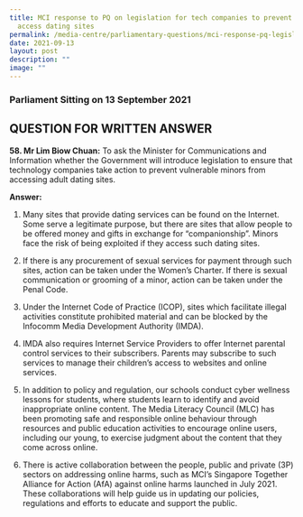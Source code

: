 ```yaml
---
title: MCI response to PQ on legislation for tech companies to prevent minors
  access dating sites
permalink: /media-centre/parliamentary-questions/mci-response-pq-legislation-techcoys-minors-access-datingsites/
date: 2021-09-13
layout: post
description: ""
image: ""
---
```

### Parliament Sitting on 13 September 2021

QUESTION FOR WRITTEN ANSWER
---------------------------

  
**58\. Mr Lim Biow Chuan:** To ask the Minister for Communications and Information whether the Government will introduce legislation to ensure that technology companies take action to prevent vulnerable minors from accessing adult dating sites.  
  
**Answer:**

1. Many sites that provide dating services can be found on the Internet. Some serve a legitimate purpose, but there are sites that allow people to be offered money and gifts in exchange for “companionship”. Minors face the risk of being exploited if they access such dating sites.

  
2. If there is any procurement of sexual services for payment through such sites, action can be taken under the Women’s Charter. If there is sexual communication or grooming of a minor, action can be taken under the Penal Code.  
  
3. Under the Internet Code of Practice (ICOP), sites which facilitate illegal activities constitute prohibited material and can be blocked by the Infocomm Media Development Authority (IMDA).  
  
4. IMDA also requires Internet Service Providers to offer Internet parental control services to their subscribers. Parents may subscribe to such services to manage their children’s access to websites and online services.  
  
5. In addition to policy and regulation, our schools conduct cyber wellness lessons for students, where students learn to identify and avoid inappropriate online content. The Media Literacy Council (MLC) has been promoting safe and responsible online behaviour through resources and public education activities to encourage online users, including our young, to exercise judgment about the content that they come across online.  
  
6. There is active collaboration between the people, public and private (3P) sectors on addressing online harms, such as MCI’s Singapore Together Alliance for Action (AfA) against online harms launched in July 2021. These collaborations will help guide us in updating our policies, regulations and efforts to educate and support the public.